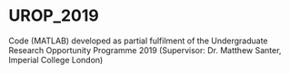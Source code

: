 # UROP_2019
Code (MATLAB) developed as partial fulfilment of the Undergraduate Research Opportunity Programme 2019 
(Supervisor: Dr. Matthew Santer, Imperial College London)
